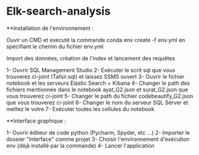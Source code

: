 # Elk-search-analysis

**Installation de l'environnement :

Ouvir un CMD et executé la commande conda env create -f env.yml en spécifiant le chemin du fichier env.yml


Import des données, création de l'index et lancement des requêtes

1- Ouvrir SQL Management Studio
2- Exécuter le scrit sql que vous trouverez ci-joint (Tafsir.sql) et laissez SSMS ouvert
3- Ouvrir le fichier notebook et les serveurs Elastic Search + Kibana
4- Changer le path des fichiers mentionnée dans le notebook ayat_G2.json et surat_G2.json que vous trouverez ci-joint
5- Changer le path du fichier codebeautify_G2.json que vous trouverez ci-joint
6- Changer le nom du serveur SQL Server et mettez le votre
7- Exécuter toutes les cellules du notebook

**Interface graphique :

1- Ouvrir éditeur de code python (Pycharm, Spyder, etc ...)
2- Importer le dossier "Interface" comme projet
3- Choisir l'environnement d'exécution env (déjà installé par la commande)
4- Lancer l'application